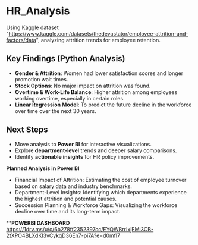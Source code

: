 # HR_Analysis
Using Kaggle dataset "https://www.kaggle.com/datasets/thedevastator/employee-attrition-and-factors/data", analyzing attrition trends for employee retention. 

## Key Findings (Python Analysis)  
- **Gender & Attrition**: Women had lower satisfaction scores and longer promotion wait times.  
- **Stock Options**: No major impact on attrition was found.  
- **Overtime & Work-Life Balance**: Higher attrition among employees working overtime, especially in certain roles.
- **Linear Regression Model**: To predict the future decline in the workforce over time over the next 30 years.  

## Next Steps  
- Move analysis to **Power BI** for interactive visualizations.  
- Explore **department-level** trends and deeper salary comparisons.  
- Identify **actionable insights** for HR policy improvements.
  
**Planned Analysis in Power BI**
- Financial Impact of Attrition: Estimating the cost of employee turnover based on salary data and industry benchmarks.
- Department-Level Insights: Identifying which departments experience the highest attrition and potential causes.
- Succession Planning & Workforce Gaps: Visualizing the workforce decline over time and its long-term impact.

****POWERBI DASHBOARD** https://1drv.ms/u/c/6b278ff2352397cc/EYQWBrrIxjFMi3CB-2tXPO4BLXdKI3vCykqD36En7-pi7A?e=d0mfl7
